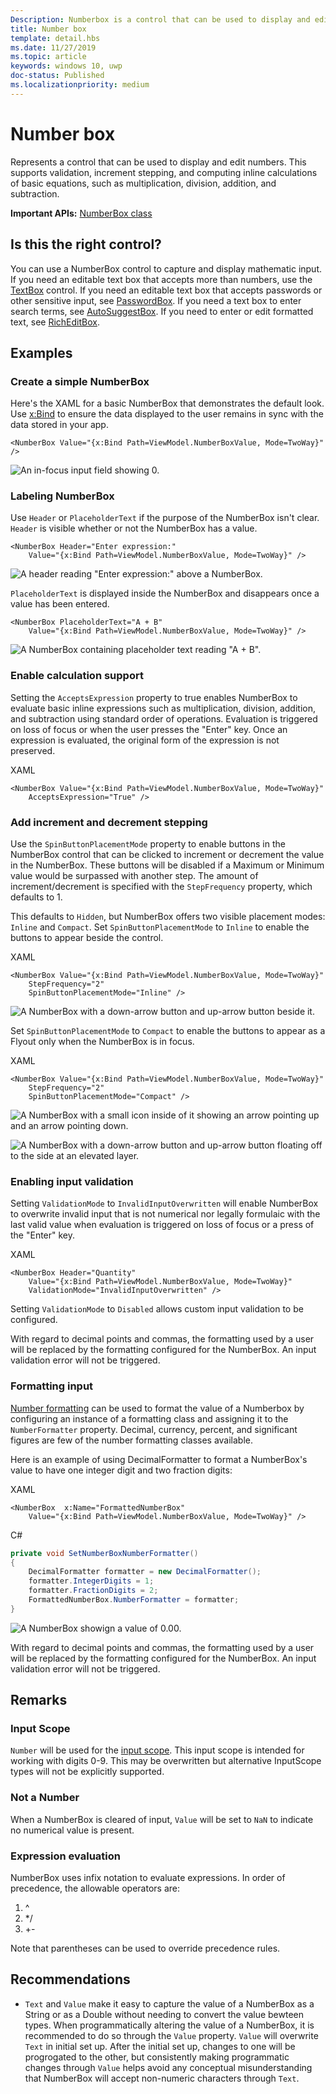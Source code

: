 ```yaml
---
Description: Numberbox is a control that can be used to display and edit numbers.
title: Number box
template: detail.hbs
ms.date: 11/27/2019
ms.topic: article
keywords: windows 10, uwp
doc-status: Published
ms.localizationpriority: medium
---
```


# Number box

Represents a control that can be used to display and edit numbers. This supports validation, increment stepping, and computing inline calculations of basic equations, such as multiplication, division, addition, and subtraction.


**Important APIs:** [NumberBox class](https://docs.microsoft.com/uwp/api/microsoft.ui.xaml.controls.NumberBox)

## Is this the right control? 

You can use a NumberBox control to capture and display mathematic input. If you need an editable text box that accepts more than numbers, use the [TextBox](https://docs.microsoft.com/uwp/api/Windows.UI.Xaml.Controls.TextBox) control. If you need an editable text box that accepts passwords or other sensitive input, see [PasswordBox](https://docs.microsoft.com/uwp/api/windows.ui.xaml.controls.passwordbox). If you need a text box to enter search terms, see [AutoSuggestBox](https://docs.microsoft.com/uwp/api/windows.ui.xaml.controls.autosuggestbox). If you need to enter or edit formatted text, see [RichEditBox](https://docs.microsoft.com/uwp/api/windows.ui.xaml.controls.richeditbox).

## Examples

### Create a simple NumberBox

Here's the XAML for a basic NumberBox that demonstrates the default look. Use [x:Bind](/windows/uwp/xaml-platform/x-bind-markup-extension#property-path) to ensure the data displayed to the user remains in sync with the data stored in your app. 


```xaml
<NumberBox Value="{x:Bind Path=ViewModel.NumberBoxValue, Mode=TwoWay}" />
```
![An in-focus input field showing 0.](images/numberbox-basic.png)

### Labeling NumberBox

Use `Header` or `PlaceholderText` if the purpose of the NumberBox isn't clear. `Header` is visible whether or not the NumberBox has a value. 

```xaml
<NumberBox Header="Enter expression:"
    Value="{x:Bind Path=ViewModel.NumberBoxValue, Mode=TwoWay}" />
```

![A header reading "Enter expression:" above a NumberBox.](images/numberbox-header.png)

`PlaceholderText` is displayed inside the NumberBox and disappears once a value has been entered.

```xaml
<NumberBox PlaceholderText="A + B"
    Value="{x:Bind Path=ViewModel.NumberBoxValue, Mode=TwoWay}" />
```

![A NumberBox containing placeholder text reading "A + B".](images/numberbox-placeholder-text.png)

### Enable calculation support

Setting the `AcceptsExpression` property to true enables NumberBox to evaluate basic inline expressions such as multiplication, division, addition, and subtraction using standard order of operations. Evaluation is triggered on loss of focus or when the user presses the "Enter" key. Once an expression is evaluated, the original form of the expression is not preserved.

XAML
```xaml
<NumberBox Value="{x:Bind Path=ViewModel.NumberBoxValue, Mode=TwoWay}"
    AcceptsExpression="True" />
```

### Add increment and decrement stepping

Use the `SpinButtonPlacementMode` property to enable buttons in the NumberBox control that can be clicked to increment or decrement the value in the NumberBox. These buttons will be disabled if a Maximum or Minimum value would be surpassed with another step. The amount of increment/decrement is specified with the `StepFrequency` property, which defaults to 1.

This defaults to `Hidden`, but NumberBox offers two visible placement modes: `Inline` and `Compact`. Set `SpinButtonPlacementMode` to `Inline` to enable the buttons to appear beside the control. 

XAML
```XAML
<NumberBox Value="{x:Bind Path=ViewModel.NumberBoxValue, Mode=TwoWay}"
    StepFrequency="2"
    SpinButtonPlacementMode="Inline" />
```

![A NumberBox with a down-arrow button and up-arrow button beside it.](images/numberbox-spinbutton-inline.PNG)

Set `SpinButtonPlacementMode` to `Compact` to enable the buttons to appear as a Flyout only when the NumberBox is in focus.  

XAML
```XAML
<NumberBox Value="{x:Bind Path=ViewModel.NumberBoxValue, Mode=TwoWay}"
    StepFrequency="2"
    SpinButtonPlacementMode="Compact" />
```

![A NumberBox with a small icon inside of it showing an arrow pointing up and an arrow pointing down.](images/numberbox-spinbutton-compact-non-visible.PNG)

![A NumberBox with a down-arrow button and up-arrow button floating off to the side at an elevated layer.](images/numberbox-spinbutton-compact-visible.PNG)

### Enabling input validation

Setting `ValidationMode` to `InvalidInputOverwritten` will enable NumberBox to overwrite invalid input that is not numerical nor legally formulaic with the last valid value when evaluation is triggered on loss of focus or a press of the "Enter" key.

XAML
```XAML
<NumberBox Header="Quantity"
    Value="{x:Bind Path=ViewModel.NumberBoxValue, Mode=TwoWay}"
    ValidationMode="InvalidInputOverwritten" />
```

Setting `ValidationMode` to `Disabled` allows custom input validation to be configured.  

With regard to decimal points and commas, the formatting used by a user will be replaced by the formatting configured for the NumberBox. An input validation error will not be triggered. 

### Formatting input 

[Number formatting](/uwp/api/windows.globalization.numberformatting) can be used to format the value of a Numberbox by configuring an instance of a formatting class and assigning it to the `NumberFormatter` property. Decimal, currency, percent, and significant figures are few of the number formatting classes available. 

Here is an example of using DecimalFormatter to format a NumberBox's value to have one integer digit and two fraction digits:  

XAML
```XAML
<NumberBox  x:Name="FormattedNumberBox"
    Value="{x:Bind Path=ViewModel.NumberBoxValue, Mode=TwoWay}" />
```

C#
```C#
private void SetNumberBoxNumberFormatter()
{
    DecimalFormatter formatter = new DecimalFormatter();
    formatter.IntegerDigits = 1;
    formatter.FractionDigits = 2;
    FormattedNumberBox.NumberFormatter = formatter;
}
```

![A NumberBox showign a value of 0.00.](images/numberbox-formatted.PNG)

With regard to decimal points and commas, the formatting used by a user will be replaced by the formatting configured for the NumberBox. An input validation error will not be triggered. 

## Remarks

### Input Scope

`Number` will be used for the [input scope](https://docs.microsoft.com/en-us/uwp/api/Windows.UI.Xaml.Input.InputScopeNameValue). This input scope is intended for working with digits 0-9. This may be overwritten but alternative InputScope types will not be explicitly supported. 

### Not a Number

When a NumberBox is cleared of input, `Value` will be set to `NaN` to indicate no numerical value is present. 

### Expression evaluation 

NumberBox uses infix notation to evaluate expressions. In order of precedence, the allowable operators are:

1. ^
2. */
3. +-

Note that parentheses can be used to override precedence rules. 

## Recommendations

* `Text` and `Value` make it easy to capture the value of a NumberBox as a String or as a Double without needing to convert the value bewteen types. When programmatically altering the value of a NumberBox, it is recommended to do so through the `Value` property. `Value` will overwrite `Text` in initial set up. After the initial set up, changes to one will be progrogated to the other, but consistently making programmatic changes through `Value` helps avoid any conceptual misunderstanding that NumberBox will accept non-numeric characters through `Text`.  
